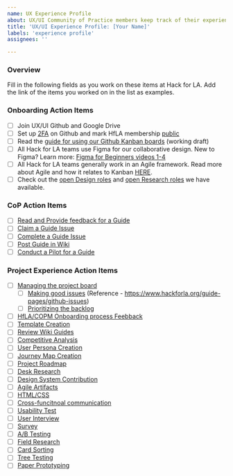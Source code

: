 ```yaml
---
name: UX Experience Profile
about: UX/UI Community of Practice members keep track of their experience at HfLA
title: 'UX/UI Experience Profile: [Your Name]'
labels: 'experience profile'
assignees: ''

---
```



### Overview
Fill in the following fields as you work on these items at Hack for LA. Add the link of the items you worked on in the list as examples.

### Onboarding Action Items
- [ ] Join UX/UI Github and Google Drive
- [ ] Set up [2FA](https://www.hackforla.org/guide-pages/2FA.html) on Github and mark HfLA membership [public](https://docs.github.com/en/github/setting-up-and-managing-your-github-user-account/publicizing-or-hiding-organization-membership#changing-the-visibility-of-your-organization-membership)
- [ ] Read the [guide for using our Github Kanban boards](https://docs.google.com/document/d/11Fe7mNdmPBP5bD_yLJ1C0_I1TmoK47AuHHrdhdDyWCs/edit#heading=h.nl3p4nf4eqb4) (working draft)
- [ ] All Hack for LA teams use Figma for our collaborative design. New to Figma? Learn more: [Figma for Beginners videos 1-4](https://www.youtube.com/watch?v=dXQ7IHkTiMM&ab_channel=Figma)  
- [ ] All Hack for LA teams generally work in an Agile framework. Read more about Agile and how it relates to Kanban [HERE](https://www.atlassian.com/agile).
- [ ] Check out the [open Design roles](https://github.com/hackforla/UI-UX/projects/3) and [open Research roles](https://github.com/hackforla/UI-UX/projects/2) we have available.

### CoP Action Items
- [ ] [Read and Provide feedback for a Guide]()
- [ ] [Claim a Guide Issue]()
- [ ] [Complete a Guide Issue]()
- [ ] [Post Guide in Wiki]()
- [ ] [Conduct a Pilot for a Guide]()

### Project Experience Action Items
- [ ] [Managing the project board]()
   - [ ] [Making good issues]() (Reference - https://www.hackforla.org/guide-pages/github-issues)
   - [ ] [Prioritizing the backlog]()
- [ ] [HfLA/COPM Onboarding process Feebback]()
- [ ] [Template Creation]()
- [ ] [Review Wiki Guides]()
- [ ] [Competitive Analysis]()
- [ ] [User Persona Creation]()
- [ ] [Journey Map Creation]()
- [ ] [Project Roadmap]()
- [ ] [Desk Research]()
- [ ] [Design System Contribution]()
- [ ] [Agile Artifacts]()
- [ ] [HTML/CSS]()
- [ ] [Cross-funcitnoal communication]()
- [ ] [Usability Test]()
- [ ] [User Interview]()
- [ ] [Survey]()
- [ ] [A/B Testing]()
- [ ] [Field Research]()
- [ ] [Card Sorting]()
- [ ] [Tree Testing]()
- [ ] [Paper Prototyping]()
